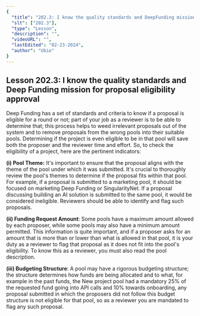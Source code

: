 ```yaml
---
{
  "title": "202.3: I know the quality standards and DeepFunding mission for proposal eligibility approval",
  "slt": ["202.3"],
  "type": "Lesson",
  "description": "",
  "videoURL": "",
  "lastEdited": "02-23-2024",
  "author": "Ubio"
}
---
```


## **Lesson 202.3: I know the quality standards and Deep Funding mission for proposal eligibility approval**

Deep Funding has a set of standards and criteria to know if a proposal is eligible for a round or not; part of your job as a reviewer is to be able to determine that; this process helps to weed irrelevant proposals out of the system and to remove proposals from the wrong pools into their suitable pools. Determining if the project is even eligible to be in that pool will save both the proposer and the reviewer time and effort. So, to check the eligibility of a project, here are the pertinent indicators:

**(i) Pool Theme:** It's important to ensure that the proposal aligns with the theme of the pool under which it was submitted. It's crucial to thoroughly review the pool's themes to determine if the proposal fits within that pool. For example, if a proposal is submitted to a marketing pool, it should be focused on marketing Deep Funding or SingularityNet. If a proposal discussing building an AI solution is submitted to the same pool, it would be considered ineligible. Reviewers should be able to identify and flag such proposals.

**(ii) Funding Request Amount**: Some pools have a maximum amount allowed by each proposer, while some pools may also have a minimum amount permitted. This information is quite important, and if a proposer asks for an amount that is more than or lower than what is allowed in that pool, it is your duty as a reviewer to flag that proposal as it does not fit into the pool's eligibility. To know this as a reviewer, you must also read the pool description.

**(iii) Budgeting Structure**: A pool may have a rigorous budgeting structure; the structure determines how funds are being allocated and to what, for example in the past funds, the New project pool had a mandatory 25% of the requested fund going into API calls and 10% towards onboarding, any proposal submitted in which the proposers did not follow this budget structure is not eligible for that pool, so as a reviewer you are mandated to flag any such proposal.

